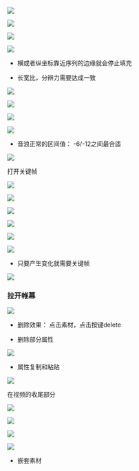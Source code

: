 ![](../../../../assets/2023-08-27-20-25-23-image.png)

![](../../../../assets/2023-08-27-20-30-50-image.png)

![](../../../../assets/2023-08-27-20-34-16-image.png)

![](../../../../assets/2023-08-27-20-39-00-image.png)

- 横或者纵坐标靠近序列的边缘就会停止填充

- 长宽比，分辨力需要达成一致

![](../../../../assets/2023-08-27-20-42-17-image.png)

![](../../../../assets/2023-08-27-20-51-03-image.png)

![](../../../../assets/2023-08-27-21-03-10-image.png)

![](../../../../assets/2023-08-27-21-36-55-image.png)

- 音浪正常的区间值： -6/-12之间最合适

![](../../../../assets/2023-08-27-21-42-23-image.png)

打开关键帧

![](../../../../assets/2023-08-27-21-44-59-image.png)

![](../../../../assets/2023-08-27-21-46-11-image.png)

![](../../../../assets/2023-08-27-21-47-21-image.png)

![](../../../../assets/2023-08-27-21-48-16-image.png)

![](../../../../assets/2023-08-27-21-49-54-image.png)

![](../../../../assets/2023-08-27-21-53-33-image.png)

- 只要产生变化就需要关键帧

![](../../../../assets/2023-08-27-22-10-26-image.png)

### 拉开帷幕

![](../../../../assets/2023-08-27-22-12-20-image.png)

- 删除效果： 点击素材，点击按键delete

- 删除部分属性

![](../../../../assets/2023-08-27-22-15-23-image.png)

- 属性复制和粘贴

![](../../../../assets/2023-08-27-22-16-38-image.png)

在视频的收尾部分

![](../../../../assets/2023-08-27-22-21-08-image.png)

![](../../../../assets/2023-08-27-22-27-09-image.png)

![](../../../../assets/2023-08-27-22-27-59-image.png)

![](../../../../assets/2023-08-27-22-30-43-image.png)

- 嵌套素材



